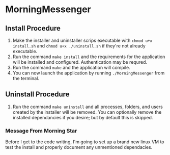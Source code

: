 # MorningMessenger

## Install Procedure
1. Make the installer and uninstaller scrips executable with `chmod u+x install.sh` and `chmod u+x ./uninstall.sh` if they're not already executable.
2. Run the command `make install` and the requirements for the application will be installed and configured. Authentication may be requred.
3. Run the command `make` and the application will compile.
4. You can now launch the application by running `./MorningMessenger` from the terminal.

## Uninstall Procedure
1. Run the command `make uninstall` and all processes, folders, and users created by the installer will be removed. You can optionally remove the installed dependancies if you desire; but by default this is skipped.

### Message From Morning Star
Before I get to the code writing, I'm going to set up a brand new linux VM to test the install and properly document any unmentioned dependacies.

